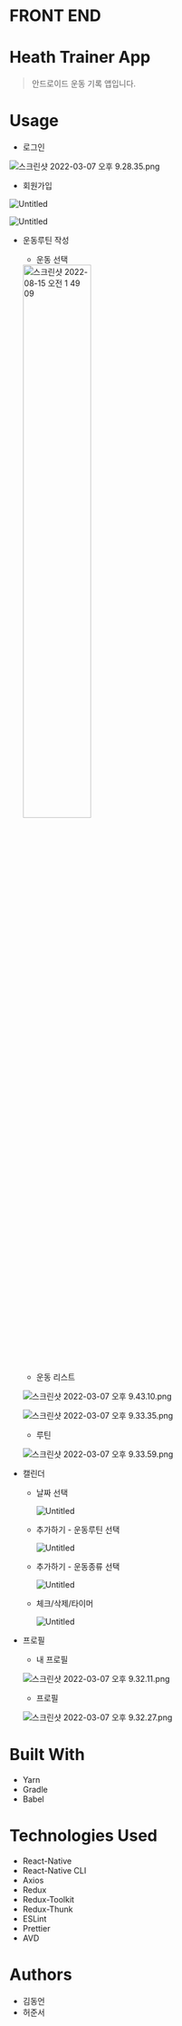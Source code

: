 # FRONT END

# Heath Trainer App

> 안드로이드 운동 기록 앱입니다.

# Usage

- 로그인

![스크린샷 2022-03-07 오후 9.28.35.png](FRONT%20END%20e6dea/스크린샷_2022-03-07_오후_9.28.35.png)

- 회원가입

![Untitled](FRONT%20END%20e6dea/Untitled.png)

![Untitled](FRONT%20END%20e6dea/Untitled%201.png)

- 운동루틴 작성
    - 운동 선택
    <img width=50% alt="스크린샷 2022-08-15 오전 1 49 09" src="FRONT%20END%20e6dea/스크린샷_2022-03-07_오후_9.34.36.png">
    
    
    - 운동 리스트
    
    ![스크린샷 2022-03-07 오후 9.43.10.png](FRONT%20END%20e6dea/스크린샷_2022-03-07_오후_9.43.10.png)
    
    ![스크린샷 2022-03-07 오후 9.33.35.png](FRONT%20END%20e6dea/스크린샷_2022-03-07_오후_9.33.35.png)
    
    - 루틴
    
    ![스크린샷 2022-03-07 오후 9.33.59.png](FRONT%20END%20e6dea/스크린샷_2022-03-07_오후_9.33.59.png)
    

- 캘린더
    - 날짜 선택
        
        ![Untitled](FRONT%20END%20e6dea/Untitled%202.png)
        
    - 추가하기 - 운동루틴 선택
        
        ![Untitled](FRONT%20END%20e6dea/Untitled%203.png)
        
    
    - 추가하기 - 운동종류 선택
        
        ![Untitled](FRONT%20END%20e6dea/Untitled%204.png)
        
    
    - 체크/삭제/타이머
        
        ![Untitled](FRONT%20END%20e6dea/Untitled%205.png)
        

- 프로필
    - 내 프로필
    
    ![스크린샷 2022-03-07 오후 9.32.11.png](FRONT%20END%20e6dea/스크린샷_2022-03-07_오후_9.32.11.png)
    
    - 프로필
    
    ![스크린샷 2022-03-07 오후 9.32.27.png](FRONT%20END%20e6dea/스크린샷_2022-03-07_오후_9.32.27.png)
    

# ****Built With****

- Yarn
- Gradle
- Babel

# Technologies Used

- React-Native
- React-Native CLI
- Axios
- Redux
- Redux-Toolkit
- Redux-Thunk
- ESLint
- Prettier
- AVD

# ****Authors****

- 김동언
- 허준서
